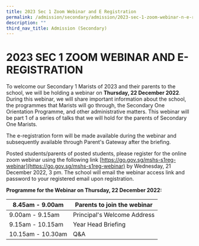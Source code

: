```yaml
---
title: 2023 Sec 1 Zoom Webinar and E Registration
permalink: /admission/secondary/admission/2023-sec-1-zoom-webinar-n-e-registration/
description: ""
third_nav_title: Admission (Secondary)
---
```

# 2023 SEC 1 ZOOM WEBINAR AND E-REGISTRATION


To welcome our Secondary 1 Marists of 2023 and their parents to the school, we will be holding a webinar on **Thursday, 22 December 2022**. During this webinar, we will share important information about the school, the programmes that Marists will go through, the Secondary One Orientation Programme, and other administrative matters. This webinar will be part 1 of a series of talks that we will hold for the parents of Secondary One Marists.&nbsp;

The e-registration form will be made available during the webinar and subsequently available through Parent's Gateway after the briefing.

  

Posted students/parents of posted students, please register for the online zoom webinar using the following link [https://go.gov.sg/mshs-s1reg-webinar](https://go.gov.sg/mshs-s1reg-webinar) by Wednesday, 21 December 2022, 3 pm. The school will email the webinar access link and password to your registered email upon registration.

  

**Programme for the Webinar on Thursday, 22 December 2022:**

<table>
<thead>
  <tr>
    <th>8.45am - 9.00am</th>
    <th>Parents to join the webinar</th>
  </tr>
</thead>
<tbody>
  <tr>
    <td>9.00am - 9.15am</td>
    <td>Principal's Welcome Address</td>
  </tr>
  <tr>
    <td> 9.15am - 10.15am</td>
    <td>Year Head Briefing </td>
  </tr>
  <tr>
    <td>10.15am - 10.30am</td>
    <td>Q&amp;A</td>
  </tr>
</tbody>
</table>